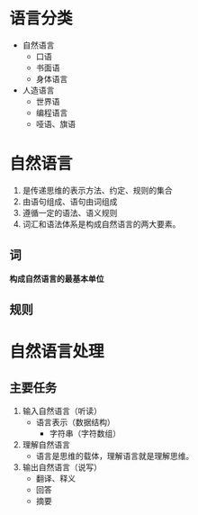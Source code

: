 

# 语言分类
- 自然语言
    - 口语
    - 书面语
    - 身体语言
- 人造语言
    - 世界语
    - 编程语言
    - 哑语、旗语
# 自然语言
1. 是传递思维的表示方法、约定、规则的集合
2. 由语句组成、语句由词组成
3. 遵循一定的语法、语义规则
4. 词汇和语法体系是构成自然语言的两大要素。
## 词 
**构成自然语言的最基本单位**
## 规则

    
    
    
# 自然语言处理
## 主要任务
1. 输入自然语言（听读）
    - 语言表示（数据结构）
        - 字符串（字符数组）
2. 理解自然语言
    - 语言是思维的载体，理解语言就是理解思维。
3. 输出自然语言（说写）
    - 翻译、释义
    - 回答
    - 摘要